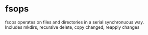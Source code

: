 # fsops
fsops operates on files and directories in a serial synchronuous way. Includes mkdirs, recursive delete, copy changed, reapply changes
